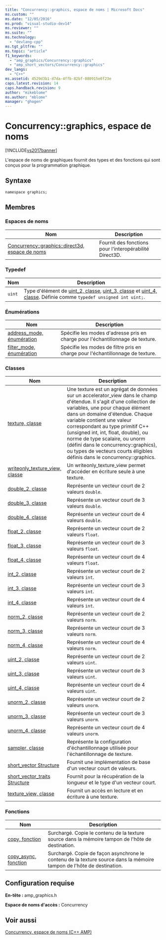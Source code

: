 ```yaml
---
title: "Concurrency::graphics, espace de noms | Microsoft Docs"
ms.custom: ""
ms.date: "12/05/2016"
ms.prod: "visual-studio-dev14"
ms.reviewer: ""
ms.suite: ""
ms.technology: 
  - "devlang-cpp"
ms.tgt_pltfrm: ""
ms.topic: "article"
f1_keywords: 
  - "amp_graphics/Concurrency::graphics"
  - "amp_short_vectors/Concurrency::graphics"
dev_langs: 
  - "C++"
ms.assetid: 4529d3b1-d7da-4ffb-82bf-080915e0f23e
caps.latest.revision: 14
caps.handback.revision: 9
author: "mikeblome"
ms.author: "mblome"
manager: "ghogen"
---
```

# Concurrency::graphics, espace de noms
[!INCLUDE[vs2017banner](../../../assembler/inline/includes/vs2017banner.md)]

L'espace de noms de graphiques fournit des types et des fonctions qui sont conçus pour la programmation graphique.  
  
## Syntaxe  
  
```  
namespace graphics;  
```  
  
## Membres  
  
### Espaces de noms  
  
|Nom|Description|  
|---------|-----------------|  
|[Concurrency::graphics::direct3d, espace de noms](../../../parallel/amp/reference/concurrency-graphics-direct3d-namespace.md)|Fournit des fonctions pour l'interopérabilité Direct3D.|  
  
### Typedef  
  
|Nom|Description|  
|---------|-----------------|  
|`uint`|Type d'élément de [uint\_2, classe](../../../parallel/amp/reference/uint-2-class.md), [uint\_3, classe](../../../parallel/amp/reference/uint-3-class.md) et [uint\_4, classe](../../../parallel/amp/reference/uint-4-class.md).  Définie comme `typedef unsigned int uint;`.|  
  
### Énumérations  
  
|Nom|Description|  
|---------|-----------------|  
|[address\_mode, énumération](../Topic/address_mode%20Enumeration.md)|Spécifie les modes d'adresse pris en charge pour l'échantillonnage de texture.|  
|[filter\_mode, énumération](../Topic/filter_mode%20Enumeration.md)|Spécifie les modes de filtre pris en charge pour l'échantillonnage de texture.|  
  
### Classes  
  
|Nom|Description|  
|---------|-----------------|  
|[texture, classe](../../../parallel/amp/reference/texture-class.md)|Une texture est un agrégat de données sur un accelerator\_view dans le champ d'étendue.  Il s'agit d'une collection de variables, une pour chaque élément dans un domaine d'étendue.  Chaque variable contient une valeur correspondant au type primitif C\+\+ \(unsigned int, int, float, double\), ou norme de type scalaire, ou unorm \(défini dans le concurrency::graphics\), ou types de vecteurs courts éligibles définis dans le concurrency::graphics.|  
|[writeonly\_texture\_view, classe](../../../parallel/amp/reference/writeonly-texture-view-class.md)|Un writeonly\_texture\_view permet d'accéder en écriture seule à une texture.|  
|[double\_2, classe](../../../parallel/amp/reference/double-2-class.md)|Représente un vecteur court de 2 valeurs `double`.|  
|[double\_3, classe](../../../parallel/amp/reference/double-3-class.md)|Représente un vecteur court de 3 valeurs `double`.|  
|[double\_4, classe](../../../parallel/amp/reference/double-4-class.md)|Représente un vecteur court de 4 valeurs `double`.|  
|[float\_2, classe](../../../parallel/amp/reference/float-2-class.md)|Représente un vecteur court de 2 valeurs `float`.|  
|[float\_3, classe](../../../parallel/amp/reference/float-3-class.md)|Représente un vecteur court de 3 valeurs `float`.|  
|[float\_4, classe](../../../parallel/amp/reference/float-4-class.md)|Représente un vecteur court de 4 valeurs `float`.|  
|[int\_2, classe](../../../parallel/amp/reference/int-2-class.md)|Représente un vecteur court de 2 valeurs `int`.|  
|[int\_3, classe](../../../parallel/amp/reference/int-3-class.md)|Représente un vecteur court de 3 valeurs `int`.|  
|[int\_4, classe](../../../parallel/amp/reference/int-4-class.md)|Représente un vecteur court de 4 valeurs `int`.|  
|[norm\_2, classe](../../../parallel/amp/reference/norm-2-class.md)|Représente un vecteur court de 2 valeurs `norm`.|  
|[norm\_3, classe](../../../parallel/amp/reference/norm-3-class.md)|Représente un vecteur court de 3 valeurs `norm`.|  
|[norm\_4, classe](../../../parallel/amp/reference/norm-4-class.md)|Représente un vecteur court de 4 valeurs `norm`.|  
|[uint\_2, classe](../../../parallel/amp/reference/uint-2-class.md)|Représente un vecteur court de 2 valeurs `uint`.|  
|[uint\_3, classe](../../../parallel/amp/reference/uint-3-class.md)|Représente un vecteur court de 3 valeurs `uint`.|  
|[uint\_4, classe](../../../parallel/amp/reference/uint-4-class.md)|Représente un vecteur court de 4 valeurs `uint`.|  
|[unorm\_2, classe](../../../parallel/amp/reference/unorm-2-class.md)|Représente un vecteur court de 2 valeurs `unorm`.|  
|[unorm\_3, classe](../../../parallel/amp/reference/unorm-3-class.md)|Représente un vecteur court de 3 valeurs `unorm`.|  
|[unorm\_4, classe](../../../parallel/amp/reference/unorm-4-class.md)|Représente un vecteur court de 4 valeurs `unorm`.|  
|[sampler, classe](../../../parallel/amp/reference/sampler-class.md)|Représente la configuration d'échantillonnage utilisée pour l'échantillonnage de texture.|  
|[short\_vector Structure](../../../parallel/amp/reference/short-vector-structure.md)|Fournit une implémentation de base d'un vecteur court de valeurs.|  
|[short\_vector\_traits Structure](../../../parallel/amp/reference/short-vector-traits-structure.md)|Fournit pour la récupération de la longueur et le type d'un vecteur court.|  
|[texture\_view, classe](../../../parallel/amp/reference/texture-view-class.md)|Fournit un accès en lecture et en écriture à une texture.|  
  
### Fonctions  
  
|Nom|Description|  
|---------|-----------------|  
|[copy, fonction](../Topic/copy%20Function.md)|Surchargé.  Copie le contenu de la texture source dans la mémoire tampon de l'hôte de destination.|  
|[copy\_async, fonction](../Topic/copy_async%20Function.md)|Surchargé.  Copie de façon asynchrone le contenu de la texture source dans la mémoire tampon de l'hôte de destination.|  
  
## Configuration requise  
 **En\-tête :** amp\_graphics.h  
  
 **Espace de noms d'accès :** Concurrency  
  
## Voir aussi  
 [Concurrency, espace de noms \(C\+\+ AMP\)](../../../parallel/amp/reference/concurrency-namespace-cpp-amp.md)